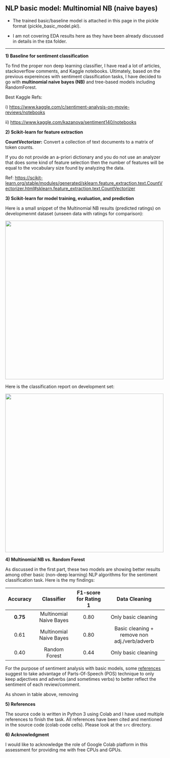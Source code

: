 ## NLP basic model: Multinomial NB (naive bayes)

- The trained basic/baseline model is attached in this page in the pickle format (pickle_basic_model.pkl).

- I am not covering EDA results here as they have been already discussed in details in the `EDA` folder.

------------------------

**1) Baseline for sentiment classification**

To find the proper non deep learning classifier, I have read a lot of articles, stackoverflow comments, and Kaggle notebooks. Ultimately, based on the previous expereinces with sentiment classification tasks, I have decided to go with **multinomial naive bayes (NB)** and tree-based models including RandomForest. 

Best Kaggle Refs:

i) https://www.kaggle.com/c/sentiment-analysis-on-movie-reviews/notebooks

ii) https://www.kaggle.com/kazanova/sentiment140/notebooks


**2) Scikit-learn for feature extraction**

**CountVectorizer:** Convert a collection of text documents to a matrix of token counts.

If you do not provide an a-priori dictionary and you do not use an analyzer that does some kind of feature selection then the number of features will be equal to the vocabulary size found by analyzing the data.

Ref: https://scikit-learn.org/stable/modules/generated/sklearn.feature_extraction.text.CountVectorizer.html#sklearn.feature_extraction.text.CountVectorizer


**3) Scikit-learn for model training, evaluation, and prediction**

Here is a small snippet of the Multinomial NB results (predicted ratings) on developmenmt dataset (unseen data with ratings for comparison):

<img src="https://github.com/Mehrdad93/Chata-assessment/blob/main/result/basic/image/basic_result.png" width="500"/>

Here is the classification report on development set:

<img src="https://github.com/Mehrdad93/Chata-assessment/blob/main/result/basic/image/basic_model_report.png" width="500"/>

**4) Multinomial NB vs. Random Forest**

As discussed in the first part, these two models are showing better results among other basic (non-deep learning) NLP algorithms for the sentiment classification task. Here is the my findings:

| Accuracy | Classifier | F1-score for Rating 1 | Data Cleaning |
| :-----: | :--------: | :----: | :-------: | 
| **0.75** | Multinomial Naive Bayes | 0.80 | Only basic cleaning |
| 0.61 | Multinomial Naive Bayes | 0.80 | Basic cleaning + remove non adj./verb/adverb |
| 0.40 | Random Forest | 0.44 | Only basic cleaning |

For the purpose of sentiment analysis with basic models, some [references](https://www.kaggle.com/neokaixiang89/using-pos-tag-to-aid-textual-data-pre-processing) suggest to take advantage of Parts-Of-Speech (POS) technique to only keep adjectives and adverbs (and sometimes verbs) to better reflect the sentiment of each review/comment. 

As shown in table above, removing 

**5) References**

The source code is written in Python 3 using Colab and I have used multiple references to finish the task. All references have been cited and mentioned in  the source code (colab code cells). Please look at the `src` directory. 

**6) Acknowledgment**

I would like to acknowledge the role of Google Colab platform in this assessment for providing me with free CPUs and GPUs.

